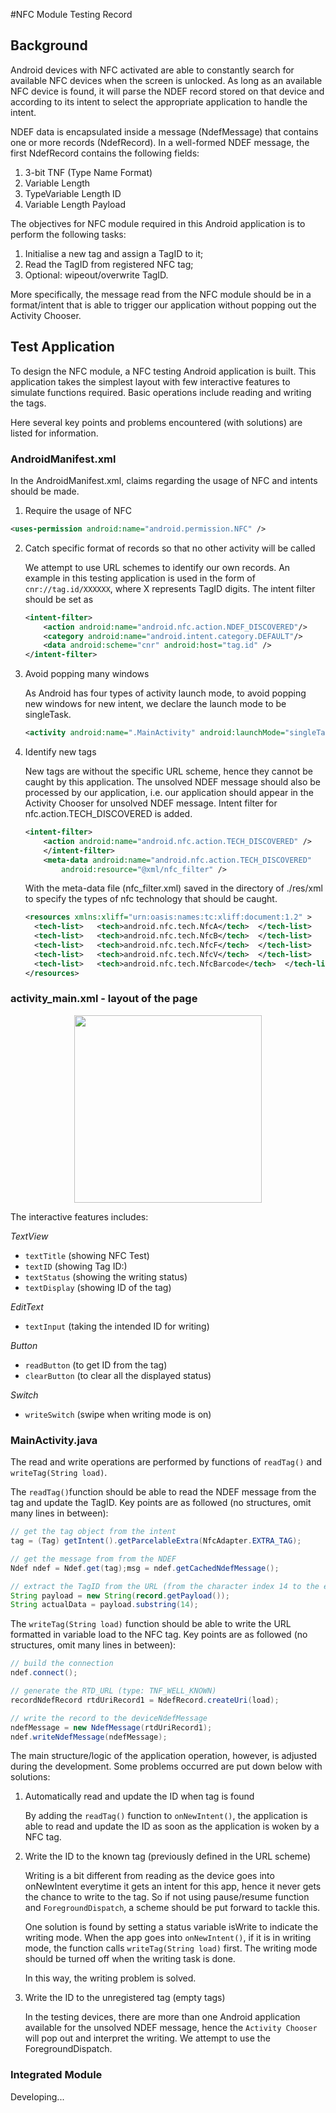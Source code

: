 #NFC Module Testing Record

## Background

Android devices with NFC activated are able to constantly search for available NFC devices when the screen is unlocked. As long as an available NFC device is found, it will parse the NDEF record stored on that device and according to its intent to select the appropriate application to handle the intent.

NDEF data is encapsulated inside a message (NdefMessage) that contains one or more records (NdefRecord). In a well-formed NDEF message, the first NdefRecord contains the following fields:

1. 3-bit TNF (Type Name Format)
2. Variable Length
3.  TypeVariable Length ID
4. Variable Length Payload

The objectives for NFC module required in this Android application is to perform the following tasks:

1. Initialise a new tag and assign a TagID to it;
2. Read the TagID from registered NFC tag;
3. Optional: wipeout/overwrite TagID.

More specifically, the message read from the NFC module should be in a format/intent that is able to trigger our application without popping out the Activity Chooser.

## Test Application

To design the NFC module, a NFC testing Android application is built. This application takes the simplest layout with few interactive features to simulate functions required. Basic operations include reading and writing the tags.

Here several key points and problems encountered (with solutions) are listed for information.

### AndroidManifest.xml

In the AndroidManifest.xml, claims regarding the usage of NFC and intents should be made.

1. Require the usage of NFC

```xml
<uses-permission android:name="android.permission.NFC" />
```

2. Catch specific format of records so that no other activity will be called

   We attempt to use URL schemes to identify our own records. An example in this testing application is used in the form of `cnr://tag.id/XXXXXX`, where X represents TagID digits. The intent filter should be set as

   ```xml
   <intent-filter>
       <action android:name="android.nfc.action.NDEF_DISCOVERED"/>
       <category android:name="android.intent.category.DEFAULT"/>
       <data android:scheme="cnr" android:host="tag.id" />
   </intent-filter>
   ```


3. Avoid popping many windows

   As Android has four types of activity launch mode, to avoid popping new windows for new intent, we declare the launch mode to be singleTask.

   ```xml
   <activity android:name=".MainActivity" android:launchMode="singleTask" >
   ```

4. Identify new tags

   New tags are without the specific URL scheme, hence they cannot be caught by this application. The unsolved NDEF message should also be processed by our application, i.e. our application should appear in the Activity Chooser for unsolved NDEF message. Intent filter for nfc.action.TECH_DISCOVERED is added.

   ```xml
   <intent-filter>
       <action android:name="android.nfc.action.TECH_DISCOVERED" />
       </intent-filter>
       <meta-data android:name="android.nfc.action.TECH_DISCOVERED"
           android:resource="@xml/nfc_filter" />
   ```

   With the meta-data file (nfc_filter.xml) saved in the directory of ./res/xml to specify the types of nfc technology that should be caught.

   ```xml
   <resources xmlns:xliff="urn:oasis:names:tc:xliff:document:1.2" >
     <tech-list>   <tech>android.nfc.tech.NfcA</tech>  </tech-list>
     <tech-list>   <tech>android.nfc.tech.NfcB</tech>  </tech-list>
     <tech-list>   <tech>android.nfc.tech.NfcF</tech>  </tech-list>
     <tech-list>   <tech>android.nfc.tech.NfcV</tech>  </tech-list>
     <tech-list>   <tech>android.nfc.tech.NfcBarcode</tech>  </tech-list>
   </resources>
   ```

### activity_main.xml - layout of the page

<div align=center>
  <img width=300 src="https://lh6.googleusercontent.com/k38FdYiLyTMpzRknIQcmX4HnyZbqTkSiPk1WFqcQQaBTNJmKor4RSwCwnQ1eiCxt4UPY2d421Mp9r0tIY-zLAChzZL4WBxBN0gC_NytD2SSdMnnIKTp8XIXiiKh4Uf87m9aFpBQ3" >
</div>

The interactive features includes:

*TextView*

- `textTitle` (showing NFC Test)
- `textID` (showing Tag ID:)
- `textStatus` (showing the writing status)
- `textDisplay` (showing ID of the tag)

*EditText*

- `textInput` (taking the intended ID for writing)

*Button*

- `readButton` (to get ID from the tag)
- `clearButton` (to clear all the displayed status)

*Switch*

- `writeSwitch` (swipe when writing mode is on)

### MainActivity.java

The read and write operations are performed by functions of `readTag()` and `writeTag(String load)`.

The `readTag()`function should be able to read the NDEF message from the tag and update the TagID. Key points are as followed (no structures, omit many lines in between):

```java
// get the tag object from the intent
tag = (Tag) getIntent().getParcelableExtra(NfcAdapter.EXTRA_TAG);

// get the message from from the NDEF
Ndef ndef = Ndef.get(tag);msg = ndef.getCachedNdefMessage();

// extract the TagID from the URL (from the character index 14 to the end)
String payload = new String(record.getPayload());
String actualData = payload.substring(14);
```

The `writeTag(String load)` function should be able to write the URL formatted in variable load to the NFC tag. Key points are as followed (no structures, omit many lines in between):

```java
// build the connection
ndef.connect();

// generate the RTD_URL (type: TNF_WELL_KNOWN) 
recordNdefRecord rtdUriRecord1 = NdefRecord.createUri(load);

// write the record to the deviceNdefMessage 
ndefMessage = new NdefMessage(rtdUriRecord1);
ndef.writeNdefMessage(ndefMessage);
```

The main structure/logic of the application operation, however, is adjusted during the development. Some problems occurred are put down below with solutions:

1. Automatically read and update the ID when tag is found

   By adding the `readTag()` function to `onNewIntent()`, the application is able to read and update the ID as soon as the application is woken by a NFC tag.

2. Write the ID to the known tag (previously defined in the URL scheme)

   Writing is a bit different from reading as the device goes into onNewIntent everytime it gets an intent for this app, hence it never gets the chance to write to the tag. So if not using pause/resume function and `ForegroundDispatch`, a scheme should be put forward to tackle this.

   One solution is found by setting a status variable isWrite to indicate the writing mode. When the app goes into `onNewIntent()`, if it is in writing mode, the function calls `writeTag(String load)` first. The writing mode should be turned off when the writing task is done.

   In this way, the writing problem is solved.

3. Write the ID to the unregistered tag (empty tags)

   In the testing devices, there are more than one Android application available for the unsolved NDEF message, hence the `Activity Chooser` will pop out and interpret the writing. We attempt to use the ForegroundDispatch.

### Integrated Module

Developing...